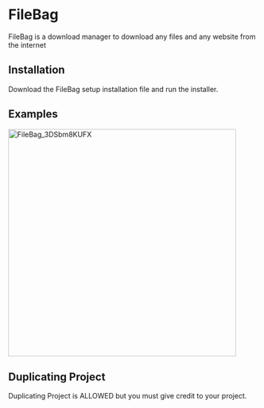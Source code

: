 # FileBag

FileBag is a download manager to download any files and any website from the internet

## Installation

Download the FileBag setup installation file and run the installer.

## Examples
<img width="458" alt="FileBag_3DSbm8KUFX" src="https://user-images.githubusercontent.com/78033120/134013505-39ef697c-9573-43ce-a709-3b7acf291d07.png">

## Duplicating Project
Duplicating Project is ALLOWED but you must give credit to your project.
